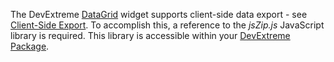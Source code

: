 The DevExtreme [DataGrid](/api-reference/10%20UI%20Widgets/dxDataGrid '/Documentation/ApiReference/UI_Widgets/dxDataGrid/') widget supports client-side data export - see [Client-Side Export](/concepts/10%20UI%20Widgets/70%20Data%20Grid/090%20Client-Side%20Export '/Documentation/Guide/UI_Widgets/Data_Grid/Client-Side_Export/'). To accomplish this, a reference to the *jsZip.js* JavaScript library is required. This library is accessible within your [DevExtreme Package](/Documentation/Guide/Common/DevExtreme_Packages/#DevExtreme_Packages).
